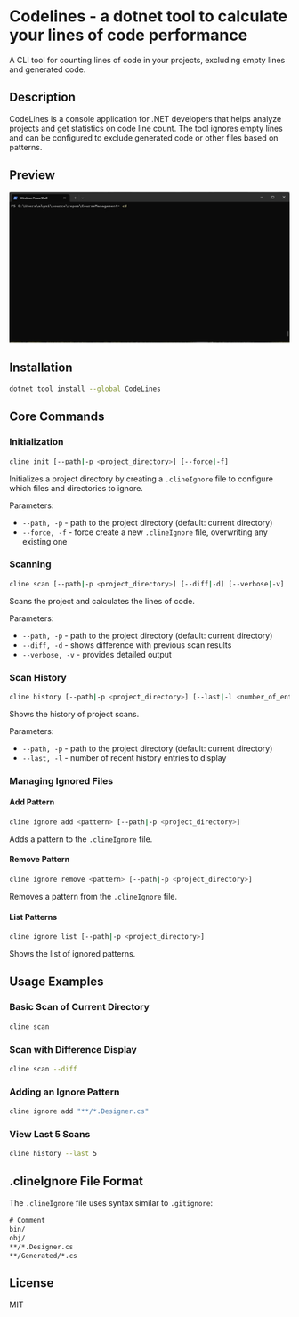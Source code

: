 # Codelines - a dotnet tool to calculate your lines of code performance

A CLI tool for counting lines of code in your projects, excluding empty lines and generated code.

## Description

CodeLines is a console application for .NET developers that helps analyze projects and get statistics on code line count. The tool ignores empty lines and can be configured to exclude generated code or other files based on patterns.


## Preview

![example](example.gif)

## Installation

```bash
dotnet tool install --global CodeLines
```

## Core Commands

### Initialization

```bash
cline init [--path|-p <project_directory>] [--force|-f]
```

Initializes a project directory by creating a `.clineIgnore` file to configure which files and directories to ignore.

Parameters:
- `--path, -p` - path to the project directory (default: current directory)
- `--force, -f` - force create a new `.clineIgnore` file, overwriting any existing one

### Scanning

```bash
cline scan [--path|-p <project_directory>] [--diff|-d] [--verbose|-v]
```

Scans the project and calculates the lines of code.

Parameters:
- `--path, -p` - path to the project directory (default: current directory)
- `--diff, -d` - shows difference with previous scan results
- `--verbose, -v` - provides detailed output

### Scan History

```bash
cline history [--path|-p <project_directory>] [--last|-l <number_of_entries>]
```

Shows the history of project scans.

Parameters:
- `--path, -p` - path to the project directory (default: current directory)
- `--last, -l` - number of recent history entries to display

### Managing Ignored Files

#### Add Pattern

```bash
cline ignore add <pattern> [--path|-p <project_directory>]
```

Adds a pattern to the `.clineIgnore` file.

#### Remove Pattern

```bash
cline ignore remove <pattern> [--path|-p <project_directory>]
```

Removes a pattern from the `.clineIgnore` file.

#### List Patterns

```bash
cline ignore list [--path|-p <project_directory>]
```

Shows the list of ignored patterns.

## Usage Examples

### Basic Scan of Current Directory

```bash
cline scan
```

### Scan with Difference Display

```bash
cline scan --diff
```

### Adding an Ignore Pattern

```bash
cline ignore add "**/*.Designer.cs"
```

### View Last 5 Scans

```bash
cline history --last 5
```

## .clineIgnore File Format

The `.clineIgnore` file uses syntax similar to `.gitignore`:

```
# Comment
bin/
obj/
**/*.Designer.cs
**/Generated/*.cs
```

## License

MIT
